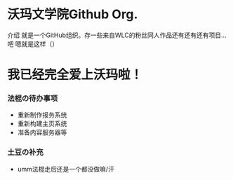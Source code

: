 # 沃玛文学院Github Org.
介绍
就是一个GitHub组织。存一些来自WLC的粉丝同人作品还有还有还有项目...吧
嗯就是这样（）

# 我已经完全爱上沃玛啦！

### 法棍の待办事项
 - 重新制作报务系统
 - 重新构建主页系统
 - 准备内容服务器等
### 土豆の补充
 - umm法棍走后还是一个都没做嘛/汗
